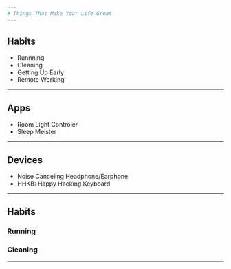 ```yaml
---
# Things That Make Your Life Great
---
```

## Habits
* Runnning
* Cleaning
* Getting Up Early
* Remote Working

---
## Apps
* Room Light Controler
* Sleep Meister
---
## Devices
* Noise Canceling Headphone/Earphone
* HHKB: Happy Hacking Keyboard
---
## Habits
### Running
### Cleaning

---